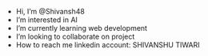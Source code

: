 -  Hi, I’m @Shivansh48
-  I’m interested in AI
-  I’m currently learning web development 
-  I’m looking to collaborate on project 
-  How to reach me linkedin account: SHIVANSHU TIWARI

<!---
Shivansh48/Shivansh48 is a ✨ special ✨ repository because its `README.md` (this file) appears on your GitHub profile.
You can click the Preview link to take a look at your changes.
--->
